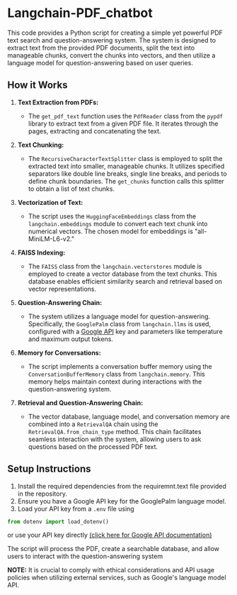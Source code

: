 # Langchain-PDF_chatbot

This code provides a Python script for creating a simple yet powerful PDF text search and question-answering system. The system is designed to extract text from the provided PDF documents, split the text into manageable chunks, convert the chunks into vectors, and then utilize a language model for question-answering based on user queries.

## How it Works

1. **Text Extraction from PDFs:**
   - The `get_pdf_text` function uses the `PdfReader` class from the `pypdf` library to extract text from a given PDF file. It iterates through the pages, extracting and concatenating the text.

2. **Text Chunking:**
   - The `RecursiveCharacterTextSplitter` class is employed to split the extracted text into smaller, manageable chunks. It utilizes specified separators like double line breaks, single line breaks, and periods to define chunk boundaries. The `get_chunks` function calls this splitter to obtain a list of text chunks.

3. **Vectorization of Text:**
   - The script uses the `HuggingFaceEmbeddings` class from the `langchain.embeddings` module to convert each text chunk into numerical vectors. The chosen model for embeddings is "all-MiniLM-L6-v2."

4. **FAISS Indexing:**
   - The `FAISS` class from the `langchain.vectorstores` module is employed to create a vector database from the text chunks. This database enables efficient similarity search and retrieval based on vector representations.

5. **Question-Answering Chain:**
   - The system utilizes a language model for question-answering. Specifically, the `GooglePalm` class from `langchain.llms` is used, configured with a [Google API](https://makersuite.google.com/app/apikey) key and parameters like temperature and maximum output tokens.

6. **Memory for Conversations:**
   - The script implements a conversation buffer memory using the `ConversationBufferMemory` class from `langchain.memory`. This memory helps maintain context during interactions with the question-answering system.

7. **Retrieval and Question-Answering Chain:**
   - The vector database, language model, and conversation memory are combined into a `RetrievalQA` chain using the `RetrievalQA.from_chain_type` method. This chain facilitates seamless interaction with the system, allowing users to ask questions based on the processed PDF text.

## Setup Instructions

1. Install the required dependencies from the requiremnt.text file provided in the repository.
2. Ensure you have a Google API key for the GooglePalm language model.
3. Load your API key from a `.env` file using 
```python
from dotenv import load_dotenv()
```
or use your API key directly [(click here for Google API documentation)](https://ai.google.dev/docs)

The script will process the PDF, create a searchable database, and allow users to interact with the question-answering system
 
 **NOTE:** It is crucial to comply with ethical considerations and API usage policies when utilizing external services, such as Google's language model API.
  
